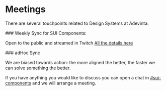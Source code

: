 # Meetings

There are several touchpoints related to Design Systems at Adevinta:

### Weekly Sync for SUI Components:

Open to the public and streamed in Twitch
[All the details here](Weekly-streamings.md)

### adHoc Sync

We are biased towards action: the more aligned the better, the faster we can solve something the better.

If you have anything you would like to discuss you can open a chat in [#sui-components](https://adevinta.slack.com/archives/C018Q6WBJ85) and we will arrange a meeting.
